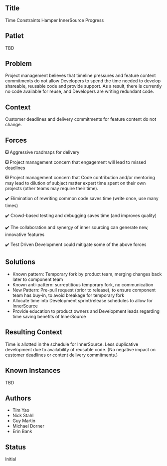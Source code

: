 ## Title

Time Constraints Hamper InnerSource Progress  

## Patlet

TBD

## Problem

Project management believes that timeline pressures and feature content commitments do not allow Developers to spend the time needed to develop shareable, reusable code and provide support. As a result, there is currently no code available for reuse, and Developers are writing redundant code.

## Context

Customer deadlines and delivery commitments for feature content do not change.  

## Forces

❎ Aggressive roadmaps for delivery

❎ Project management concern that engagement will lead to missed deadlines

❎ Project management concern that Code contribution and/or mentoring may lead to dilution of subject matter expert time spent on their own projects (other teams may require their time).


✔️ Elimination of rewriting common code saves time (write once, use many times)

✔️ Crowd-based testing and debugging saves time (and improves quality)

✔️ The collaboration and synergy of inner sourcing can generate new, innovative features 

✔️ Test Driven Development could mitigate some of the above forces

## Solutions

- Known pattern: Temporary fork by product team, merging changes back later to component team
- Known anti-pattern: surreptitious temporary fork, no communication
- New Pattern: Pre-pull request (prior to release), to ensure component team has buy-in, to avoid breakage for temporary fork
- Allocate time into Development sprint/release schedules to allow for InnerSource
- Provide education to product owners and Development leads regarding time saving benefits of InnerSource

## Resulting Context

Time is allotted in the schedule for InnerSource. Less duplicative development due to availability of reusable code. (No negative impact on customer deadlines or content delivery commitments.)

## Known Instances

TBD

## Authors

- Tim Yao
- Nick Stahl
- Guy Martin
- Michael Dorner
- Erin Bank

## Status

Initial
